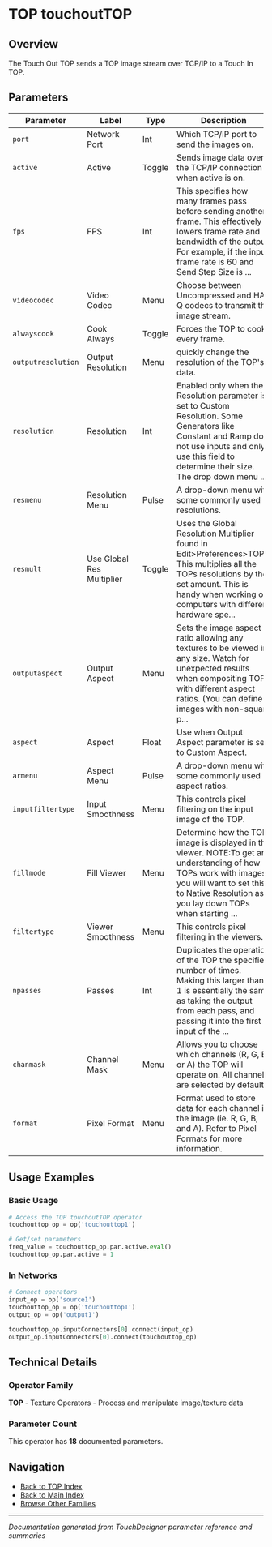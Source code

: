 # TOP touchoutTOP

## Overview

The Touch Out TOP sends a TOP image stream over TCP/IP to a Touch In TOP.

## Parameters

| Parameter | Label | Type | Description |
|-----------|-------|------|-------------|
| `port` | Network Port | Int | Which TCP/IP port to send the images on. |
| `active` | Active | Toggle | Sends image data over the TCP/IP connection when active is on. |
| `fps` | FPS | Int | This specifies how many frames pass before sending another frame.  This effectively lowers frame rate and bandwidth of the output.  For example, if the input frame rate is 60 and Send Step Size is ... |
| `videocodec` | Video Codec | Menu | Choose between Uncompressed and HAP Q codecs to transmit the image stream. |
| `alwayscook` | Cook Always | Toggle | Forces the TOP to cook every frame. |
| `outputresolution` | Output Resolution | Menu | quickly change the resolution of the TOP's data. |
| `resolution` | Resolution | Int | Enabled only when the Resolution parameter is set to Custom Resolution. Some Generators like Constant and Ramp do not use inputs and only use this field to determine their size. The drop down menu ... |
| `resmenu` | Resolution Menu | Pulse | A drop-down menu with some commonly used resolutions. |
| `resmult` | Use Global Res Multiplier | Toggle | Uses the Global Resolution Multiplier found in Edit>Preferences>TOPs. This multiplies all the TOPs resolutions by the set amount. This is handy when working on computers with different hardware spe... |
| `outputaspect` | Output Aspect | Menu | Sets the image aspect ratio allowing any textures to be viewed in any size. Watch for unexpected results when compositing TOPs with different aspect ratios. (You can define images with non-square p... |
| `aspect` | Aspect | Float | Use when Output Aspect parameter is set to Custom Aspect. |
| `armenu` | Aspect Menu | Pulse | A drop-down menu with some commonly used aspect ratios. |
| `inputfiltertype` | Input Smoothness | Menu | This controls pixel filtering on the input image of the TOP. |
| `fillmode` | Fill Viewer | Menu | Determine how the TOP image is displayed in the viewer. NOTE:To get an understanding of how TOPs work with images, you will want to set this to Native Resolution as you lay down TOPs when starting ... |
| `filtertype` | Viewer Smoothness | Menu | This controls pixel filtering in the viewers. |
| `npasses` | Passes | Int | Duplicates the operation of the TOP the specified number of times. Making this larger than 1 is essentially the same as taking the output from each pass, and passing it into the first input of the ... |
| `chanmask` | Channel Mask | Menu | Allows you to choose which channels (R, G, B, or A) the TOP will operate on. All channels are selected by default. |
| `format` | Pixel Format | Menu | Format used to store data for each channel in the image (ie. R, G, B, and A). Refer to Pixel Formats for more information. |

## Usage Examples

### Basic Usage

```python
# Access the TOP touchoutTOP operator
touchouttop_op = op('touchouttop1')

# Get/set parameters
freq_value = touchouttop_op.par.active.eval()
touchouttop_op.par.active = 1
```

### In Networks

```python
# Connect operators
input_op = op('source1')
touchouttop_op = op('touchouttop1')
output_op = op('output1')

touchouttop_op.inputConnectors[0].connect(input_op)
output_op.inputConnectors[0].connect(touchouttop_op)
```

## Technical Details

### Operator Family

**TOP** - Texture Operators - Process and manipulate image/texture data

### Parameter Count

This operator has **18** documented parameters.

## Navigation

- [Back to TOP Index](../TOP/TOP_INDEX.md)
- [Back to Main Index](../OPERATORS_INDEX.md)
- [Browse Other Families](../OPERATORS_INDEX.md#quick-navigation)

---
*Documentation generated from TouchDesigner parameter reference and summaries*
